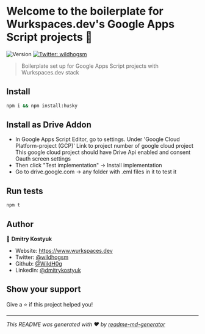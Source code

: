 # Welcome to the boilerplate for Wurkspaces.dev's Google Apps Script projects 👋

![Version](https://img.shields.io/badge/version-0.0.0-blue.svg?cacheSeconds=2592000)
[![Twitter: wildhogsm](https://img.shields.io/twitter/follow/wildhogsm.svg?style=social)](https://twitter.com/wildhogsm)

> Boilerplate set up for Google Apps Script projects with Wurkspaces.dev stack

## Install

```sh
npm i && npm install:husky
```

## Install as Drive Addon

- In Google Apps Script Editor, go to settings. 
Under 'Google Cloud Platform-project (GCP)' Link to project number of google cloud project
This google cloud project should have Drive Api enabled and consent Oauth screen settings
- Then click "Test implementation" -> Install implementation
- Go to drive.google.com -> any folder with .eml files in it to test it

## Run tests

```sh
npm t
```

## Author

👤 **Dmitry Kostyuk**

* Website: https://www.wurkspaces.dev
* Twitter: [@wildhogsm](https://twitter.com/wildhogsm)
* Github: [@WildH0g](https://github.com/WildH0g)
* LinkedIn: [@dmitrykostyuk](https://linkedin.com/in/dmitrykostyuk)

## Show your support

Give a ⭐️ if this project helped you!


***
_This README was generated with ❤️ by [readme-md-generator](https://github.com/kefranabg/readme-md-generator)_